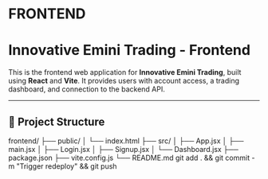 # FRONTEND 
# Innovative Emini Trading - Frontend

This is the frontend web application for **Innovative Emini Trading**, built using **React** and **Vite**. It provides users with account access, a trading dashboard, and connection to the backend API.

---

## 🚀 Project Structure
frontend/
├── public/
│   └── index.html
├── src/
│   ├── App.jsx
│   ├── main.jsx
│   ├── Login.jsx
│   ├── Signup.jsx
│   └── Dashboard.jsx
├── package.json
├── vite.config.js
└── README.md
git add .
&& git commit -m "Trigger redeploy" && git push
